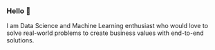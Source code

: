 ### Hello 👋

I am Data Science and Machine Learning enthusiast who would love to solve real-world problems to create business values with end-to-end solutions.
 <!--- 
; this includes courses: Robotics, Machine learaning, Computer vision, Embedded Systems, Control Systems and more.

M

 Most of my self-conducted projects done for the sake of learaning are published here. 
 
- 👯 I’m looking to collaborate on ...
- 🤔 I’m looking for help with ...
- 💬 Ask me about ...
- 📫 How to reach me: ...
- 😄 Pronouns: ...
- ⚡ Fun fact: ...

Add more about my projects
main projecs

--->


